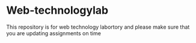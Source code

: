# Web-technologylab
This repository is for web technology labortory and please make sure that you are updating assignments on time
